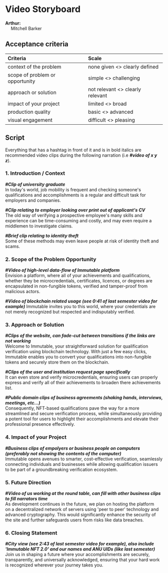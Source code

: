 # Video Storyboard

**Arthur:** <br>
&ensp;&ensp; Mitchell Barker <br>

## Acceptance criteria

| Criteria | Scale |
| :--- | :--- |
| context of the problem | none given <> clearly defined |
| scope of problem or opportunity | simple <> challenging |
| approach or solution | not relevant <> clearly relevant |
| impact of your project | 	limited <> broad |
| production quality | basic <> advanced |
| visual engagement | difficult <> pleasing |

## Script

Everything that has a hashtag in front of it and is in bold italics 
are recommended video clips during the following narration (i.e ***#video of x y z***).

### 1. Introduction / Context

***#Clip of university graduate*** <br>
In today's world, job mobility is frequent and checking someone's 
qualifications and accomplishments is a regular and difficult task 
for employers and companies. <br>

***#Clip relating to employer looking over print out of applicant's CV*** <br>
The old way of verifying a prospective employee's many skills and 
experience can be time-consuming and costly, and may even require 
a middlemen to investigate claims. <br>

***#Brief clip relating to identity theft*** <br>
Some of these methods may even leave people at risk of identity theft 
and scams. <br>

### 2. Scope of the Problem Opportunity

***#Video of high-level data-flow of Immutable platform***<br>
Envision a platform, where all of your achievements and qualifications, whether 
they be microcredentials, certificates, licences, or degrees are encapsulated 
in non-fungible tokens, verified and tamper-proof from malicious actors.

***#Video of blockchain related usage (see 0:41 of last semester video for example)***
Immutable invites you to this world, where your credentials are not 
merely recognized but respected and indisputably verified.

### 3. Approach or Solution

***#Clips of the website, can fade-cut between transitions if the links are not working*** <br>
Welcome to Immutable, your straightforward solution for qualification
verification using blockchain technology. With just a few easy clicks,
Immutable enables you to convert your qualifications into non-fungible
tokens and securely store them on the blockchain. <br>

***#Clips of the user and institution request page specifically*** <br>
It can even store and verify microcredentials, ensuring users can properly
express and verify all of their achievements to broaden there achievements list. <br>

***#Public domain clips of business agreements (shaking hands, interviews, meetings, etc...)*** <br>
Consequently, NFT-based qualifications pave the way for a more streamlined
and secure verification process, while simultaneously providing a potent 
tool for users to highlight their accomplishments and elevate their 
professional presence effectively. <br>

### 4. Impact of your Project

***#Business clips of empolyers or business people on computers (preferably not showing the contents of the computer)*** <br>
Immutable opens avenues to smarter, cost-effective verification, seamlessly 
connecting individuals and businesses while allowing qualification issuers 
to be part of a groundbreaking verification ecosystem. <br>

### 5. Future Direction

***#Video of us working at the round table, can fill with other business clips to fill narrators time*** <br> 
As development continues in the future, we plan on hosting the platform  
on a decentralized network of servers using 'peer to peer' technology 
and advanced cryptography. This would significantly enhance the security 
of the site and further safeguards users from risks like data breaches. <br>

### 6. Closing Statement

***#City view (see 2:43 of last semester video for example), also include 'Immutable NFT 2.0' and our names and ANU UIDs (like last semester)*** <br>
Join us in shaping a future where your accomplishments are securely,
transparently, and universally acknowledged, ensuring that your hard 
work is recognized wherever your journey takes you. <br>
